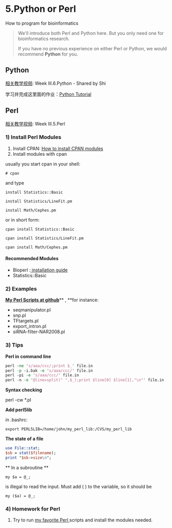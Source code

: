 # 5.Python or Perl

How to program for bioinformatics

> We'll introduce both Perl and Python here. But you only need one for bioinformatics research.
>
> If you have no previous experience on either Perl or Python, we would recommend **Python** for you.

## Python

[相关教学视频](http://list.youku.com/albumlist/show/id_51618375.html): Week III.6.Python - Shared by Shi

学习并完成这里面的作业：[Python Tutorial](https://shibinbin.gitbooks.io/bioinfomatics-training-program/content/python_basics.html)

## Perl

[相关教学视频](http://list.youku.com/albumlist/show/id_51618375.html): Week III.5.Perl

### 1\) Install Perl Modules

1. Install CPAN: [How to install CPAN modules](http://www.cpan.org/modules/INSTALL.html)
2. Install modules with cpan

usually you start cpan in your shell:

`# cpan`

and type

`install Statistics::Basic`

`install Statistics/LineFit.pm`

`install Math/Cephes.pm`

or in short form:

`cpan install Statistics::Basic`

`cpan install Statistics/LineFit.pm`

`cpan install Math/Cephes.pm`

#### Recommended Modules

* Bioperl :[ installation guide](http://bioperl.org/INSTALL.html)
* Statistics::Basic

### 2\) Examples

[**My Perl Scripts at github**](https://github.com/urluzhi/scripts/tree/master/MISC_scripts)** , **for instance:

* seqmanipulator.pl
* snp.pl
* TFtargets.pl
* export\_intron.pl
* siRNA-filter-NAR2008.pl

### 3\) Tips

**Perl in command line**

```perl
perl -ne 's/aaa/ccc/;print $_' file.in
perl -p -i.bak -e 's/aaa/ccc/' file.in
perl -pi -e 's/aaa/ccc/' file.in
perl -n -e '@line=split(" ",$_);print $line[0] $line[1],"\n"' file.in
```

**Syntax checking**

perl -cw \*.pl

**Add perl5lib**

in .bashrc:

`export PERL5LIB=/home/john/my_perl_lib:/CVS/my_perl_lib`

**The state of a file**

```perl
use File::stat;
$sb = stat($filename);
print "$sb->size\n";
```

** In a subroutine **

`my $a = @_;`

is illegal to read the input. Must add \( \) to the variable, so it should be

`my ($a) = @_;`

### 4\) Homework for Perl

1. Try to run [my favorite Perl ](5.python-or-perl.md#2-examples)scripts and install the modules needed.




